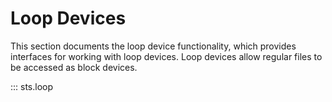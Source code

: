 # Loop Devices

This section documents the loop device functionality, which provides interfaces for working with loop devices.
Loop devices allow regular files to be accessed as block devices.

::: sts.loop
